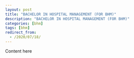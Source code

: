 ```yaml
---
layout: post
title: "BACHELOR IN HOSPITAL MANAGEMENT (FOR BHM)"
description: "BACHELOR IN HOSPITAL MANAGEMENT (FOR BHM)"
categories: [bhm]
tags: [bhm]
redirect_from:
  - /2020/07/18/
---
```

Content here
